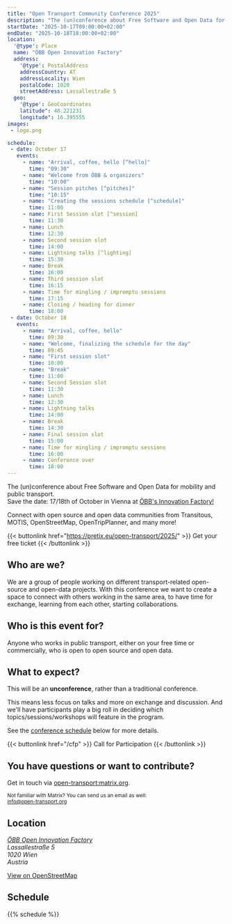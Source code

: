 ```yaml
---
title: "Open Transport Community Conference 2025"
description: "The (un)conference about Free Software and Open Data for mobility and public transport."
startDate: "2025-10-17T09:00:00+02:00"
endDate: "2025-10-18T18:00:00+02:00"
location:
  '@type': Place
  name: "ÖBB Open Innovation Factory"
  address:
    '@type': PostalAddress
    addressCountry: AT
    addressLocality: Wien
    postalCode: 1020
    streetAddress: Lassallestraße 5
  geo:
    '@type': GeoCoordinates
    latitude": 48.221231
    longitude": 16.395555
images:
 - logo.png

schedule:
 - date: October 17
   events:
     - name: "Arrival, coffee, hello [^hello]"
       time: "09:30"
     - name: "Welcome from ÖBB & organizers"
       time: "10:00"
     - name: "Session pitches [^pitches]"
       time: "10:15"
     - name: "Creating the sessions schedule [^schedule]"
       time: 11:00
     - name: First Session slot [^session]
       time: 11:30
     - name: Lunch
       time: 12:30
     - name: Second session slot
       time: 14:00
     - name: Lightning talks [^lighting]
       time: 15:30
     - name: Break
       time: 16:00
     - name: Third session slot
       time: 16:15
     - name: Time for mingling / impromptu sessions
       time: 17:15
     - name: Closing / heading for dinner
       time: 18:00
 - date: October 18
   events:
     - name: "Arrival, coffee, hello"
       time: 09:30
     - name: "Welcome, finalizing the schedule for the day"
       time: 09:45
     - name: "First session slot"
       time: 10:00
     - name: "Break"
       time: 11:00
     - name: Second Session slot
       time: 11:30
     - name: Lunch
       time: 12:30
     - name: Lightning talks
       time: 14:00
     - name: Break
       time: 14:30
     - name: Final session slot
       time: 15:00
     - name: Time for mingling / impromptu sessions
       time: 16:00
     - name: Conference over
       time: 18:00
---
```


The (un)conference about Free Software and Open Data for mobility and public transport.<br/>
<span class="font-bold">Save the date: 17/18th of October in Vienna at
        <a href="https://openinnovation.oebb.at/de/spaces">ÖBB's Innovation Factory!</a></span>

Connect with open source and open data communities from
Transitous, MOTIS, OpenStreetMap, OpenTripPlanner, and many more!

{{< buttonlink href="https://pretix.eu/open-transport/2025/" >}}
Get your free ticket
{{< /buttonlink >}}

## Who are we?

We are a group of people working on different transport-related open-source and open-data
projects. With this conference we want to create a space to connect with others working in the
same area, to have time for exchange, learning from each other, starting collaborations.

## Who is this event for?

Anyone who works in public transport, either on your free time or commercially, who is open to open
source and open data.

## What to expect?

This will be an <b>unconference</b>, rather than a traditional conference.

This means less focus on talks and more on exchange and discussion. And we'll have participants play a big
roll in deciding which topics/sessions/workshops will feature in the program.

See the <a href="#schedule">conference schedule</a> below for more details.

<!-- to be replaced by CfP
Do you already have an idea of a topic or session that you think should be featured?
Reach out to us and let us know! (contact details below)
-->

{{< buttonlink href="/cfp" >}}
Call for Participation
{{< /buttonlink >}}

## You have questions or want to contribute?

Get in touch via [open-transport:matrix.org](https://matrix.to/#/#open-transport:matrix.org).

<small>Not familiar with Matrix? You can send us an email as well:<br/>
  <a href="mailto:info@open-transport.org">info@open-transport.org</a></small>

## Location

<address>

[ÖBB Open Innovation Factory](https://openinnovation.oebb.at/de/spaces)<br/>
Lassallestraße 5<br/>
1020 Wien<br/>
Austria<br/>

</address>

[View on OpenStreetMap](https://www.openstreetmap.org/relation/79528)

## Schedule

{{% schedule %}}

[^hello]:  Hi! Settle in and get comfortable :-). We'll try to have all the session proposal that have been submitted before the conference printed out and up on a wall, so that you have a chance to already read up on what is going to happen.

[^pitches]: Everybody that wants to propose a session is invited to the stage for a very short (1 min HARD limit) session pitch. We would like to hear from those that already submitted a session idea before the conference, of course, but please also come up if you had some spontaneous idea for a session!

[^schedule]: We'll probably do dot voting to gauge interest for the different proposals and then will create the schedule together on the board. We'll leave some empty slots on the second day for those session ideas that come out of the first conference day.

[^session]: Each session slot is 60 minutes. How you fill this time is up to you and your session group. You could have a big group discussion, you could split up in different breakout groups and come together again at the end, you could have one person sharing their knowledge or all try to solve some specific problem together. We would love if you could take some notes of the discussion and/or results for those that could not attend that session and post those notes to our github discussions page.

[^lighting]: There will be a sign-up paper sheet, first come first serve.

<!--
<details class="w-92 bg-purple-300 rounded-2xl p-4 my-4 text-base">
    <summary class="cursor-pointer">Lighting Talks (5 min each)</summary>
    <ul class="mt-2 list-disc list-inside flex flex-col gap-1">
        <li>Introduction to MOTIS (Felix Gündling)</li>
        <li><a class="border-b border-dotted font-bold" href="https://github.com/motis-project/open-transport.org">Add your lighting talk on GitHub!</a></li>
    </ul>
</details>
-->
